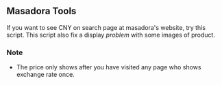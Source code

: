 ## Masadora Tools

If you want to see CNY on search page at masadora's website, try this script. This script also fix a display *problem* with some images of product.

### Note

- The price only shows after you have visited any page who shows exchange rate once.
